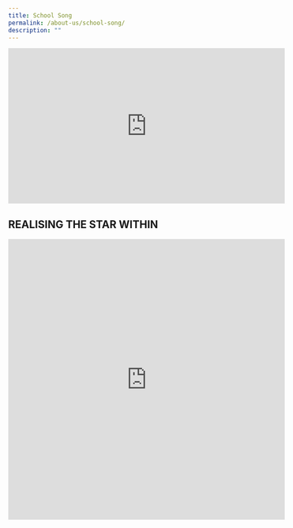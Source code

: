 ```yaml
---
title: School Song
permalink: /about-us/school-song/
description: ""
---
```

<iframe allowfullscreen="" allow="accelerometer; autoplay; clipboard-write; encrypted-media; gyroscope; picture-in-picture" frameborder="0" title="YouTube video player" src="https://www.youtube.com/embed/aaZ1bXkSSMs" height="315" width="560"></iframe>

## REALISING THE STAR WITHIN


<iframe allowfullscreen="true" height="569" width="560" frameborder="0" src="https://docs.google.com/presentation/d/e/2PACX-1vTi8bmWesOTDs4WJK_8skqtBwgplBE29NnxHZinTkyUoJkh1MP1WwzwYPpmXU8k1kPGmIpc3vbvmzWA/embed?start=true&amp;loop=true&amp;delayms=3000"></iframe>